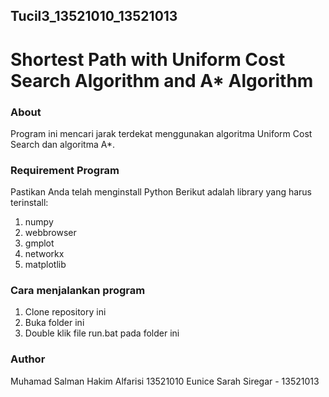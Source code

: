 ## Tucil3_13521010_13521013
# Shortest Path with Uniform Cost Search Algorithm and A* Algorithm

### About
Program ini mencari jarak terdekat menggunakan algoritma Uniform Cost Search dan algoritma A*.

### Requirement Program
Pastikan Anda telah menginstall Python
Berikut adalah library yang harus terinstall:
1. numpy
2. webbrowser
3. gmplot
4. networkx
5. matplotlib

### Cara menjalankan program
1. Clone repository ini
2. Buka folder ini
3. Double klik file run.bat pada folder ini


### Author
Muhamad Salman Hakim Alfarisi 13521010
Eunice Sarah Siregar - 13521013